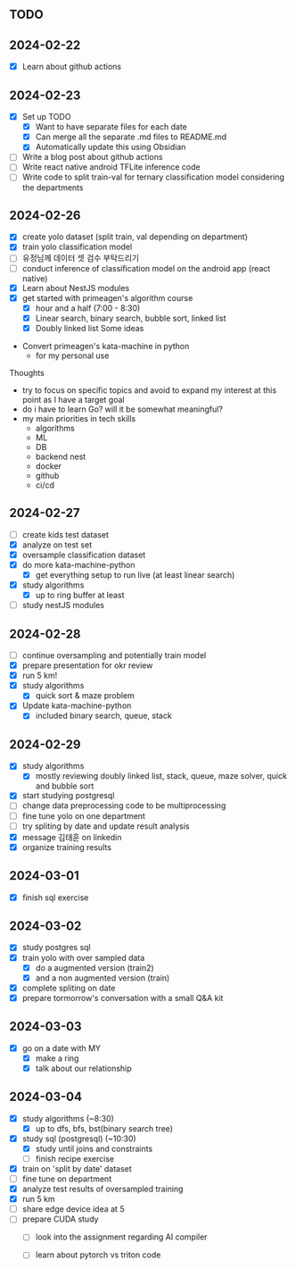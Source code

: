 ## TODO
## 2024-02-22
- [x] Learn about github actions
## 2024-02-23
- [x] Set up TODO
	- [x] Want to have separate files for each date
	- [x] Can merge all the separate .md files to README.md
	- [x] Automatically update this using Obsidian
- [ ] Write a blog post about github actions
- [ ] Write react native android TFLite inference code
- [ ] Write code to split train-val for ternary classification model considering the departments

## 2024-02-26
- [x] create yolo dataset (split train, val depending on department)
- [x] train yolo classification model
- [ ] 유정님께 데이터 셋 검수 부탁드리기
- [ ] conduct inference of classification model on the android app (react native)
- [x] Learn about NestJS modules
- [x] get started with primeagen's algorithm course
	- [x] hour and a half (7:00 - 8:30)
	- [x] Linear search, binary search, bubble sort, linked list
	- [x] Doubly linked list
Some ideas
- Convert primeagen's kata-machine in python
	- for my personal use

Thoughts
- try to focus on specific topics and avoid to expand my interest at this point as I have a target goal
- do i have to learn Go? will it be somewhat meaningful?
- my main priorities in tech skills
	- algorithms
	- ML
	- DB
	- backend nest
	- docker
	- github
	- ci/cd
## 2024-02-27
- [ ] create kids test dataset
- [x] analyze on test set
- [x] oversample classification dataset
- [x] do more kata-machine-python
	- [x] get everything setup to run live (at least linear search)
- [x] study algorithms
	- [x] up to ring buffer at least
- [ ] study nestJS modules
## 2024-02-28
- [ ] continue oversampling and potentially train model
- [x] prepare presentation for okr review
- [x] run 5 km!
- [x] study algorithms
	- [x] quick sort & maze problem
- [x] Update kata-machine-python
	- [x] included binary search, queue, stack
## 2024-02-29
- [x] study algorithms
	- [x] mostly reviewing doubly linked list, stack, queue, maze solver, quick and bubble sort
- [x] start studying postgresql
- [ ] change data preprocessing code to be multiprocessing
- [ ] fine tune yolo on one department
- [ ] try spliting by date and update result analysis
- [x] message 김태훈 on linkedin
- [x] organize training results
## 2024-03-01
- [x] finish sql exercise
## 2024-03-02
 - [x] study postgres sql
 - [x] train yolo with over sampled data
	 - [x] do a augmented version (train2)
	 - [x] and a non augmented version (train)
- [x] complete spliting on date
 - [x] prepare tormorrow's conversation with a small Q&A kit
## 2024-03-03
- [x] go on a date with MY
	- [x] make a ring
	- [x] talk about our relationship
## 2024-03-04
- [x] study algorithms (~8:30)
	- [x] up to dfs, bfs, bst(binary search tree)
- [x] study sql (postgresql) (~10:30)
	- [x] study until joins and constraints
	- [ ] finish recipe exercise
- [x] train on 'split by date' dataset
- [ ] fine tune on department
- [x] analyze test results of oversampled training
- [x] run 5 km
- [ ] share edge device idea at 5
- [ ] prepare CUDA study
	- [ ] look into the assignment regarding AI compiler
	- [ ] learn about pytorch vs triton code

